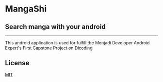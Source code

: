 # MangaShi
## Search manga with your android

---

This android application is used for fulfill the Menjadi Developer Android Expert's First Capstone Project on Dicoding

## License
[MIT](https://choosealicense.com/licenses/mit/)